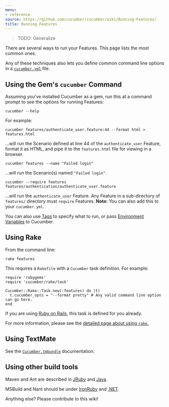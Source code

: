 ```yaml
---
menu:
- reference
source: https://github.com/cucumber/cucumber/wiki/Running-Features/
title: Running Features
---
```


> TODO: Generalize

There are several ways to run your Features. This page lists the most common ones. 

Any of these techniques also lets you define common command line options in a [`cucumber.yml`](/cucumber/cucumber.yml/) file.

## Using the Gem's `cucumber` Command

Assuming you've installed Cucumber as a gem, run this at a command prompt to see the options for running Features:

```
cucumber --help
```

For example:

```
cucumber features/authenticate_user.feature:44 --format html > features.html
```

...will run the Scenario defined at line 44 of the `authenticate_user` Feature, format it as HTML, and pipe it to the `features.html` file for viewing in a browser.

```
cucumber features --name "Failed login"
```

...will run the Scenario(s) named `"Failed login"`.

```
cucumber --require features features/authentication/authenticate_user.feature
```

...will run the `authenticate_user` Feature. Any Feature in a sub-directory of `features/` directory must `require` Features. **Note:** You can also add this to your `cucumber.yml`.

You can also use [Tags](/cucumber/tags/) to specify what to run, or pass [Environment Variables](/cucumber/environment-variables/) to Cucumber.

## Using Rake

From the command line:

```
rake features
```

This requires a `Rakefile` with a `Cucumber` task definition. For example:

```
require 'rubygems'
require 'cucumber/rake/task'

Cucumber::Rake::Task.new(:features) do |t|
  t.cucumber_opts = "--format pretty" # Any valid command line option can go here.
end

```

If you are using [Ruby on Rails](/implementations/ruby/ruby-on-rails/), this task is defined for you already. 

For more information, please see the [detailed page about using `rake`.](/implementations/ruby/rake/)

## Using TextMate

See the [`Cucumber.tmbundle`](https://github.com/cucumber/cucumber-tmbundle) documentation.

## Using other build tools

Maven and Ant are described in [JRuby](/implementations/jvm/#jruby) and [Java](/implementations/jvm/#java).

MSBuild and Nant should be under [IronRuby](http://ironruby.net/) and [.NET](/implementations/dotnet-specflow/).

Anything else? Please contribute to this wiki!
